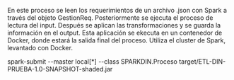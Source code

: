 En este proceso se leen los requerimientos de un archivo .json con Spark a través del objeto GestionReq.
Posteriormente se ejecuta el proceso de lectura del input.
Después se aplican las transformaciones y se guarda la información en el output.
Esta aplicación se ekecuta en un contenedor de Docker, donde estará la salida final del proceso.
Utiliza el cluster de Spark, levantado con Docker.

spark-submit --master local[*] --class SPARKDIN.Proceso target/ETL-DIN-PRUEBA-1.0-SNAPSHOT-shaded.jar
